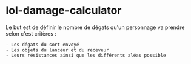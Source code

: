 # lol-damage-calculator

Le but est de définir le nombre de dégats qu'un personnage va prendre selon c'est critères :

    - Les dégats du sort envoyé
    - Les objets du lanceur et du receveur 
    - Leurs résistances ainsi que les différents aléas possible 
    